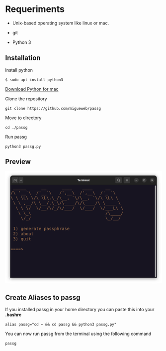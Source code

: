 # Requeriments
+ Unix-based operating system like linux or mac. 

+ git

+ Python 3
## Installation
Install python
```
$ sudo apt install python3
```
[Download Python for mac](https://www.python.org/downloads/)

Clone the repository
```
git clone https://github.com/migueweb/passg
```
Move to directory
```
cd ./passg
```
Run passg
```
python3 passg.py
```

## Preview
![passg screenshot](./img/passg.png)

## Create Aliases to passg
If you installed passg in your home directory you can paste this into your **.bashrc**
```
alias passg="cd ~ && cd passg && python3 passg.py"
```

You can now run passg from the terminal using the following command
```
passg
```
